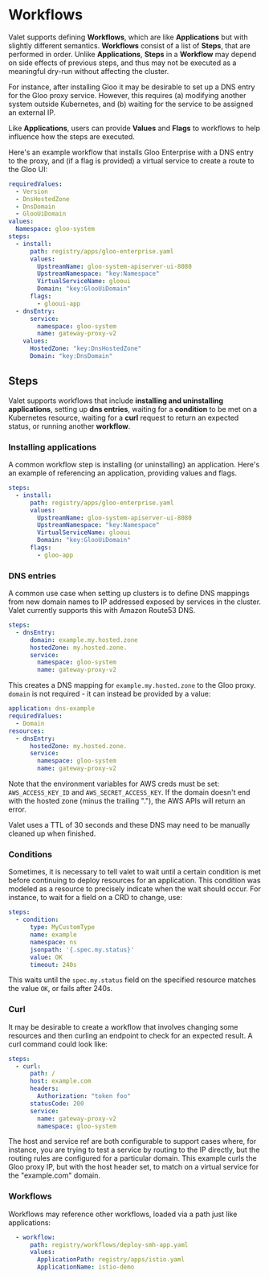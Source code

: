 # Workflows

Valet supports defining **Workflows**, which are like **Applications** but with slightly different semantics. 
**Workflows** consist of a list of **Steps**, that are performed in order. Unlike **Applications**, **Steps** 
in a **Workflow** may depend on side effects of previous steps, and thus may not be executed as a meaningful dry-run
without affecting the cluster. 

For instance, after installing Gloo it may be desirable to set up a DNS entry for the Gloo proxy service. However, 
this requires (a) modifying another system outside Kubernetes, and (b) waiting for the service to be assigned an 
external IP. 

Like **Applications**, users can provide **Values** and **Flags** to workflows to help influence how the steps are 
executed. 

Here's an example workflow that installs Gloo Enterprise with a DNS entry to the proxy, and (if a flag is provided)
a virtual service to create a route to the Gloo UI:

```yaml
requiredValues:
  - Version
  - DnsHostedZone
  - DnsDomain
  - GlooUiDomain
values:
  Namespace: gloo-system
steps:
  - install:
      path: registry/apps/gloo-enterprise.yaml
      values:
        UpstreamName: gloo-system-apiserver-ui-8080
        UpstreamNamespace: "key:Namespace"
        VirtualServiceName: glooui
        Domain: "key:GlooUiDomain"
      flags:
        - glooui-app
  - dnsEntry:
      service:
        namespace: gloo-system
        name: gateway-proxy-v2
    values:
      HostedZone: "key:DnsHostedZone"
      Domain: "key:DnsDomain"
```

## Steps

Valet supports workflows that include **installing and uninstalling applications**, setting up **dns entries**, 
waiting for a **condition** to be met on a Kubernetes resource, waiting for a **curl** request to return an 
expected status, or running another **workflow**. 

### Installing applications

A common workflow step is installing (or uninstalling) an application. Here's an example of referencing an application, 
providing values and flags. 

```yaml
steps:
  - install:
      path: registry/apps/gloo-enterprise.yaml
      values:
        UpstreamName: gloo-system-apiserver-ui-8080
        UpstreamNamespace: "key:Namespace"
        VirtualServiceName: glooui
        Domain: "key:GlooUiDomain"
      flags:
        - gloo-app
```

### DNS entries

A common use case when setting up clusters is to define DNS mappings from new domain names to IP addressed exposed by
services in the cluster. Valet currently supports this with Amazon Route53 DNS. 

```yaml
steps: 
  - dnsEntry:
      domain: example.my.hosted.zone
      hostedZone: my.hosted.zone.
      service:
        namespace: gloo-system
        name: gateway-proxy-v2
```

This creates a DNS mapping for `example.my.hosted.zone` to the Gloo proxy. `domain` is not required - it can instead 
be provided by a value:

```yaml
application: dns-example
requiredValues:
  - Domain
resources: 
  - dnsEntry:
      hostedZone: my.hosted.zone.
      service:
        namespace: gloo-system
        name: gateway-proxy-v2
```

Note that the environment variables for AWS creds must be set: `AWS_ACCESS_KEY_ID` and `AWS_SECRET_ACCESS_KEY`. If 
the domain doesn't end with the hosted zone (minus the trailing "."), the AWS APIs will return an error. 

Valet uses a TTL of 30 seconds and these DNS may need to be manually cleaned up when finished. 

### Conditions

Sometimes, it is necessary to tell valet to wait until a certain condition is met before continuing to deploy 
resources for an application. This condition was modeled as a resource to precisely indicate when the wait should
occur. For instance, to wait for a field on a CRD to change, use:

```yaml
steps:
  - condition:
      type: MyCustomType
      name: example
      namespace: ns
      jsonpath: '{.spec.my.status}'
      value: OK
      timeout: 240s
``` 

This waits until the `spec.my.status` field on the specified resource matches the value `OK`, or fails after 240s. 

### Curl

It may be desirable to create a workflow that involves changing some resources and then curling an endpoint to 
check for an expected result. A curl command could look like:

```yaml
steps:
  - curl:
      path: /
      host: example.com
      headers:
        Authorization: "token foo"
      statusCode: 200
      service:
        name: gateway-proxy-v2
        namespace: gloo-system
```

The host and service ref are both configurable to support cases where, for instance, you are trying to test 
a service by routing to the IP directly, but the routing rules are configured for a particular domain. This example
curls the Gloo proxy IP, but with the host header set, to match on a virtual service for the "example.com" domain. 

### Workflows

Workflows may reference other workflows, loaded via a path just like applications:  

```yaml
  - workflow:
      path: registry/workflows/deploy-smh-app.yaml
      values:
        ApplicationPath: registry/apps/istio.yaml
        ApplicationName: istio-demo
```

